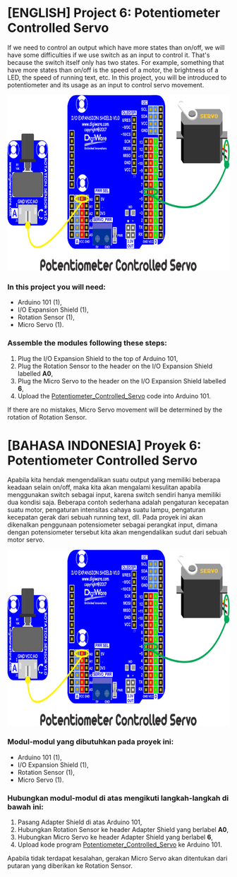 # [ENGLISH] Project 6: Potentiometer Controlled Servo
If we need to control an output which have more states than on/off, we will have some difficulties if we use switch as an input to control it. That's because the switch itself only has two states. For example, something that have more states than on/off is the speed of a motor, the brightness of a LED, the speed of running text, etc. In this project, you will be introduced to potentiometer and its usage as an input to control servo movement.

<img src="/images/Potentiometer_Controlled_Servo.png" height="400">

### In this project you will need:
* Arduino 101 (1),
* I/O Expansion Shield (1),
* Rotation Sensor (1),
* Micro Servo (1).

### Assemble the modules following these steps:
1. Plug the I/O Expansion Shield to the top of Arduino 101,
2. Plug the Rotation Sensor to the header on the I/O Expansion Shield labelled **A0**,
3. Plug the Micro Servo to the header on the I/O Expansion Shield labelled **6**,
4. Upload the [Potentiometer_Controlled_Servo](/05_Potentiometer_Controlled_Servo/Potentiometer_Controlled_Servo) code into Arduino 101.

If there are no mistakes, Micro Servo movement will be determined by the rotation of Rotation Sensor.

# [BAHASA INDONESIA] Proyek 6: Potentiometer Controlled Servo
Apabila kita hendak mengendalikan suatu output yang memiliki beberapa keadaan selain on/off, maka kita akan mengalami kesulitan apabila menggunakan switch sebagai input, karena switch sendiri hanya memiliki dua kondisi saja. Beberapa contoh sederhana adalah pengaturan kecepatan suatu motor, pengaturan intensitas cahaya suatu lampu, pengaturan kecepatan gerak dari sebuah running text, dll.
Pada proyek ini akan dikenalkan penggunaan potensiometer sebagai perangkat input, dimana dengan potensiometer tersebut kita akan mengendalikan sudut dari sebuah motor servo.

<img src="/images/Potentiometer_Controlled_Servo.png" height="400">

### Modul-modul yang dibutuhkan pada proyek ini:
* Arduino 101 (1),
* I/O Expansion Shield (1),
* Rotation Sensor (1),
* Micro Servo (1).

### Hubungkan modul-modul di atas mengikuti langkah-langkah di bawah ini:
1. Pasang Adapter Shield di atas Arduino 101,
2. Hubungkan Rotation Sensor ke header Adapter Shield yang berlabel **A0**,
3. Hubungkan Micro Servo ke header Adapter Shield yang berlabel **6**,
4. Upload kode program [Potentiometer_Controlled_Servo](/05_Potentiometer_Controlled_Servo/Potentiometer_Controlled_Servo) ke Arduino 101.

Apabila tidak terdapat kesalahan, gerakan Micro Servo akan ditentukan dari putaran yang diberikan ke Rotation Sensor.
